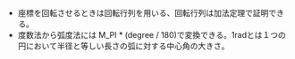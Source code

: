 - 座標を回転させるときは回転行列を用いる、回転行列は加法定理で証明できる。
- 度数法から弧度法には M_PI * (degree / 180)で変換できる。1radとは１つの円において半径と等しい長さの弧に対する中心角の大きさ。
